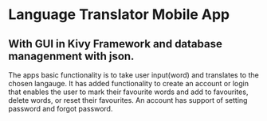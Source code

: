 # Language Translator Mobile App
## With GUI in Kivy Framework and database managenment with json.
The apps basic functionality is to take user input(word) and translates to the chosen langauge. 
It has added functionality to create an account or login that enables the user to mark their favourite words and add to favourites, delete words, or reset their favourites.
An account has support of setting password and forgot password.
